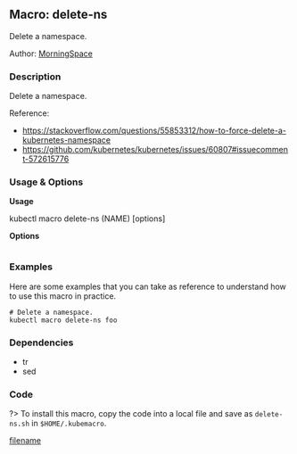 ## Macro: delete-ns

Delete a namespace.

Author: [MorningSpace](https://github.com/morningspace/)

<!-- tabs:start -->

### **Description**


Delete a namespace.

Reference:
- https://stackoverflow.com/questions/55853312/how-to-force-delete-a-kubernetes-namespace
- https://github.com/kubernetes/kubernetes/issues/60807#issuecomment-572615776



### **Usage & Options**

**Usage**

kubectl macro delete-ns (NAME) [options]

**Options**

```

```

### **Examples**

Here are some examples that you can take as reference to understand how to use this macro in practice.
```shell
# Delete a namespace.
kubectl macro delete-ns foo

```

### **Dependencies**

* tr
* sed

### **Code**

?> To install this macro, copy the code into a local file and save as `delete-ns.sh` in `$HOME/.kubemacro`.

[filename](../bin/delete-ns.sh ':include :type=code shell')

<!-- tabs:end -->
